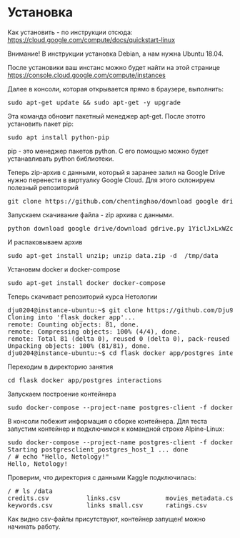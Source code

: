 # Установка

Как установить - по инструкции отсюда: https://cloud.google.com/compute/docs/quickstart-linux

Внимание! В инструкции установка Debian, а нам нужна Ubuntu 18.04.

После установики ваш инстанс можно будет найти на этой странице https://console.cloud.google.com/compute/instances

Далее в консоли, которая открывается прямо в браузере, выполнить:

<pre>
sudo apt-get update && sudo apt-get -y upgrade
</pre>

Эта команда обновит пакетный менеджер apt-get. После этотго установить пакет pip:

<pre>
sudo apt install python-pip
</pre>

pip - это менеджер пакетов python.  С его помощью можно будет устанавливать python библиотеки.

Теперь zip-архив с данными, который я заранее залил на Google Drive нужно перенести в виртуалку Google Cloud. Для этого  склонируем полезный репозиторий

<pre>
git clone https://github.com/chentinghao/download_google_drive.git
</pre>

Запускаем скачивание файла - zip архива с данными.
<pre>
python download_google_drive/download_gdrive.py 1YiclJxLxWZcHX8ObNiQaS0ZOVyyD7TX4 data.zip
</pre>

И распаковываем архив

<pre>
sudo apt-get install unzip; unzip data.zip -d  /tmp/data
</pre>

Установим docker и docker-compose

<pre>
sudo apt-get install docker docker-compose
</pre>

Теперь скачивает репозиторий курса Нетологии

<pre>
dju0204@instance-ubuntu:~$ git clone https://github.com/Dju999/flask_docker_app.git
Cloning into 'flask_docker_app'...
remote: Counting objects: 81, done.
remote: Compressing objects: 100% (4/4), done.
remote: Total 81 (delta 0), reused 0 (delta 0), pack-reused 77
Unpacking objects: 100% (81/81), done.
dju0204@instance-ubuntu:~$ cd flask_docker_app/postgres_interactions
</pre>

Переходим в директорию занятия
<pre>
cd flask_docker_app/postgres_interactions
</pre>

Запускаем построение контейнера
<pre>
sudo docker-compose --project-name postgres-client -f docker-compose.yml up --build -d
</pre>

В консоли побежит информация о сборке контейнера. Для теста запустим контейнер и подключимся к командной строке Alpine-Linux:
<pre>
sudo docker-compose --project-name postgres-client -f docker-compose.yml run --rm postgres-client
Starting postgresclient_postgres_host_1 ... done
/ # echo "Hello, Netology!"
Hello, Netology!
</pre>

Проверим, что директория с данными Kaggle подключилась:
<pre>
/ # ls /data
credits.csv          links.csv            movies_metadata.csv  ratings_small.csv
keywords.csv         links_small.csv      ratings.csv
</pre>

Как видно csv-файлы присутствуют, контейнер запущен! можно начинать работу.
